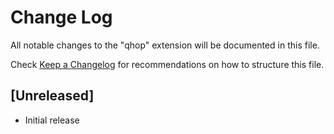 # Change Log

All notable changes to the "qhop" extension will be documented in this file.

Check [Keep a Changelog](http://keepachangelog.com/) for recommendations on how to structure this file.

## [Unreleased]

- Initial release